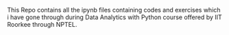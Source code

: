 This Repo contains all the ipynb files containing codes and exercises which i have gone through during Data Analytics with Python course offered by IIT Roorkee through NPTEL.

